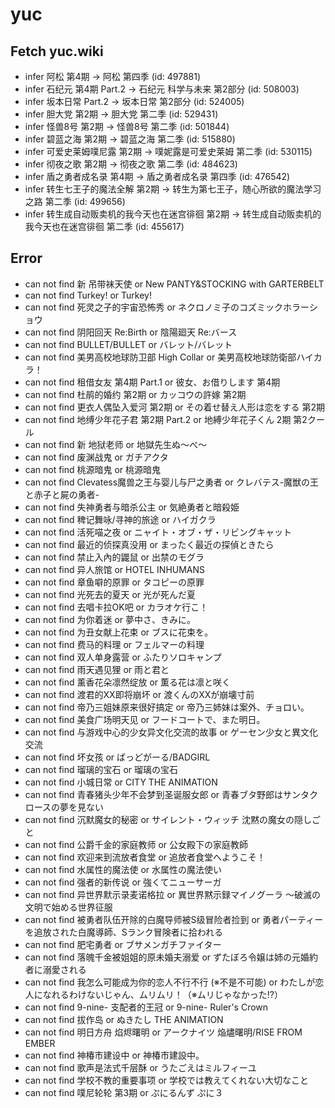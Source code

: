 # yuc
## Fetch yuc.wiki
- infer 阿松 第4期 -> 阿松 第四季 (id: 497881)
- infer 石纪元 第4期 Part.2 -> 石纪元 科学与未来 第2部分 (id: 508003)
- infer 坂本日常 Part.2 -> 坂本日常 第2部分 (id: 524005)
- infer 胆大党 第2期 -> 胆大党 第二季 (id: 529431)
- infer 怪兽8号 第2期 -> 怪兽8号 第二季 (id: 501844)
- infer 碧蓝之海 第2期 -> 碧蓝之海 第二季 (id: 515880)
- infer 可爱史莱姆噗尼露 第2期 -> 噗妮露是可爱史莱姆 第二季 (id: 530115)
- infer 彻夜之歌 第2期 -> 彻夜之歌 第二季 (id: 484623)
- infer 盾之勇者成名录 第4期 -> 盾之勇者成名录 第四季 (id: 476542)
- infer 转生七王子的魔法全解 第2期 -> 转生为第七王子，随心所欲的魔法学习之路 第二季 (id: 499656)
- infer 转生成自动贩卖机的我今天也在迷宫徘徊 第2期 -> 转生成自动贩卖机的我今天也在迷宫徘徊 第二季 (id: 455617)
## Error
- can not find 新 吊带袜天使 or New PANTY&STOCKING with GARTERBELT
- can not find Turkey! or Turkey!
- can not find 死灵之子的宇宙恐怖秀 or ネクロノミ子のコズミックホラーショウ
- can not find 阴阳回天 Re:Birth or 陰陽廻天 Re:バース
- can not find BULLET/BULLET or バレット/バレット
- can not find 美男高校地球防卫部 High Collar or 美男高校地球防衛部ハイカラ！
- can not find 租借女友 第4期 Part.1 or 彼女、お借りします 第4期
- can not find 杜鹃的婚约 第2期 or カッコウの許嫁 第2期
- can not find 更衣人偶坠入爱河 第2期 or その着せ替え人形は恋をする 第2期
- can not find 地缚少年花子君 第2期 Part.2 or 地縛少年花子くん 2期 第2クール
- can not find 新 地狱老师 or 地獄先生ぬ～べ～
- can not find 废渊战鬼 or ガチアクタ
- can not find 桃源暗鬼 or 桃源暗鬼
- can not find Clevatess魔兽之王与婴儿与尸之勇者 or クレバテス-魔獣の王と赤子と屍の勇者-
- can not find 失神勇者与暗杀公主 or 気絶勇者と暗殺姫
- can not find 稗记舞咏/寻神的旅途 or ハイガクラ
- can not find 活死喵之夜 or ニャイト・オブ・ザ・リビングキャット
- can not find 最近的侦探真没用 or まったく最近の探偵ときたら
- can not find 禁止入內的鼹鼠 or 出禁のモグラ
- can not find 异人旅馆 or HOTEL INHUMANS
- can not find 章鱼噼的原罪 or タコピーの原罪
- can not find 光死去的夏天 or 光が死んだ夏
- can not find 去唱卡拉OK吧 or カラオケ行こ！
- can not find 为你着迷 or 夢中さ、きみに。
- can not find 为丑女献上花束 or ブスに花束を。
- can not find 费马的料理 or フェルマーの料理
- can not find 双人单身露营 or ふたりソロキャンプ
- can not find 雨天遇见狸 or 雨と君と
- can not find 薰香花朵凛然绽放 or 薫る花は凛と咲く
- can not find 渡君的XX即将崩坏 or 渡くんのXXが崩壊寸前
- can not find 帝乃三姐妹原来很好搞定 or 帝乃三姉妹は案外、チョロい。
- can not find 美食广场明天见 or フードコートで、また明日。
- can not find 与游戏中心的少女异文化交流的故事 or ゲーセン少女と異文化交流
- can not find 坏女孩 or ばっどがーる/BADGIRL
- can not find 瑠璃的宝石 or 瑠璃の宝石
- can not find 小城日常 or CITY THE ANIMATION
- can not find 青春猪头少年不会梦到圣诞服女郎 or 青春ブタ野郎はサンタクロースの夢を見ない
- can not find 沉默魔女的秘密 or サイレント・ウィッチ 沈黙の魔女の隠しごと
- can not find 公爵千金的家庭教师 or 公女殿下の家庭教師
- can not find 欢迎来到流放者食堂 or 追放者食堂へようこそ！
- can not find 水属性的魔法使 or 水属性の魔法使い
- can not find 强者的新传说 or 強くてニューサーガ
- can not find 异世界默示录麦诺格拉 or 異世界黙示録マイノグーラ ～破滅の文明で始める世界征服
- can not find 被勇者队伍开除的白魔导师被S级冒险者捡到 or 勇者パーティーを追放された白魔導師、Sランク冒険者に拾われる
- can not find 肥宅勇者 or ブサメンガチファイター
- can not find 落魄千金被姐姐的原未婚夫溺爱 or ずたぼろ令嬢は姉の元婚約者に溺愛される
- can not find 我怎么可能成为你的恋人不行不行 (※不是不可能) or わたしが恋人になれるわけないじゃん、ムリムリ！（※ムリじゃなかった!?）
- can not find 9-nine- 支配者的王冠 or 9-nine- Ruler's Crown
- can not find 拔作岛 or ぬきたし THE ANIMATION
- can not find 明日方舟 焰烬曙明 or アークナイツ 焔燼曙明/RISE FROM EMBER
- can not find 神椿市建设中 or 神椿市建設中。
- can not find 歌声是法式千层酥 or うたごえはミルフィーユ
- can not find 学校不教的重要事项 or 学校では教えてくれない大切なこと
- can not find 噗尼轮轮 第3期 or ぷにるんず ぷに３
